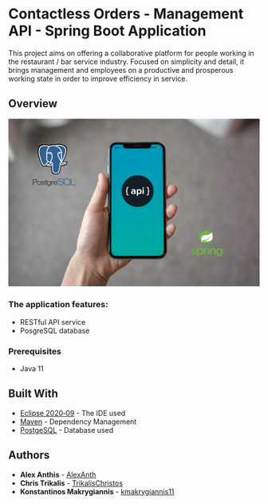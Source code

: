 # Contactless Orders - Management API - Spring Boot Application  

This project aims on offering a collaborative platform for people working in the restaurant / bar service industry. 
Focused on simplicity and detail, it brings management and employees on a productive and prosperous working state in order to improve efficiency in service.

## Overview

<a href="https://play.google.com/store/apps/details?id=com.alex.diafaneia&hl=el"> <p align="center"><img src="docs/graphic%20material/demo.jpg" width=900 align=center/></p></a>

### The application features: 
* RESTful API service
* PosgreSQL database 
      
### Prerequisites

* Java 11

## Built With

* [Eclipse 2020‑09](https://www.eclipse.org/) - The IDE used
* [Maven](https://maven.apache.org/) - Dependency Management
* [PostgeSQL](https://www.postgresql.org/) - Database used

## Authors

* **Alex Anthis** - [AlexAnth](https://github.com/AlexAnth)
* **Chris Trikalis** - [TrikalisChristos](https://github.com/ChristosTrikalis)
* **Konstantinos Makrygiannis** - [kmakrygiannis11](https://github.com/kmakrygiannis11)



